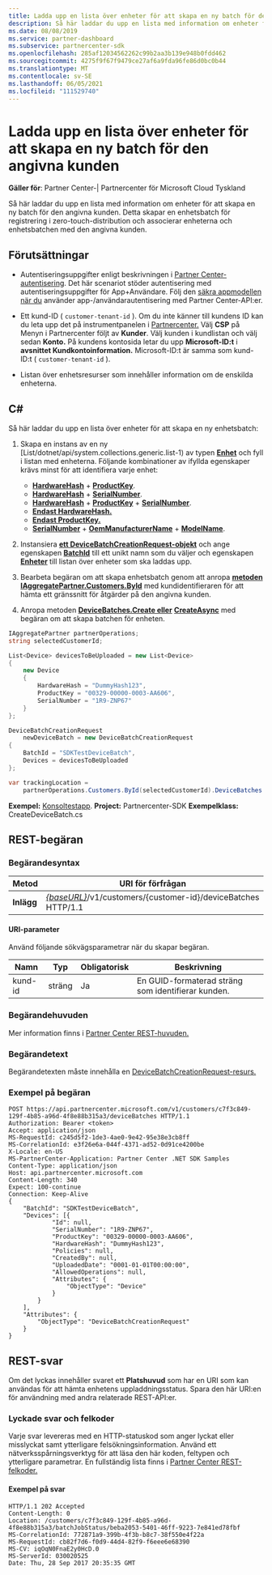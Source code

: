 ```yaml
---
title: Ladda upp en lista över enheter för att skapa en ny batch för den angivna kunden
description: Så här laddar du upp en lista med information om enheter för att skapa en ny batch för den angivna kunden. Detta skapar en enhetsbatch för registrering i zero-touch-distribution och associerar enheterna och enhetsbatchen med den angivna kunden.
ms.date: 08/08/2019
ms.service: partner-dashboard
ms.subservice: partnercenter-sdk
ms.openlocfilehash: 285af12034562262c99b2aa3b139e948b0fdd462
ms.sourcegitcommit: 4275f9f67f9479ce27af6a9fda96fe86d0bc0b44
ms.translationtype: MT
ms.contentlocale: sv-SE
ms.lasthandoff: 06/05/2021
ms.locfileid: "111529740"
---
```

# <a name="upload-a-list-of-devices-to-create-a-new-batch-for-the-specified-customer"></a>Ladda upp en lista över enheter för att skapa en ny batch för den angivna kunden

**Gäller för**: Partner Center-| Partnercenter för Microsoft Cloud Tyskland

Så här laddar du upp en lista med information om enheter för att skapa en ny batch för den angivna kunden. Detta skapar en enhetsbatch för registrering i zero-touch-distribution och associerar enheterna och enhetsbatchen med den angivna kunden.

## <a name="prerequisites"></a>Förutsättningar

- Autentiseringsuppgifter enligt beskrivningen i [Partner Center-autentisering](partner-center-authentication.md). Det här scenariot stöder autentisering med autentiseringsuppgifter för App+Användare. Följ den [säkra appmodellen när du](enable-secure-app-model.md) använder app-/användarautentisering med Partner Center-API:er.

- Ett kund-ID ( `customer-tenant-id` ). Om du inte känner till kundens ID kan du leta upp det på instrumentpanelen i [Partnercenter.](https://partner.microsoft.com/dashboard) Välj **CSP** på Menyn i Partnercenter följt av **Kunder**. Välj kunden i kundlistan och välj sedan **Konto.** På kundens kontosida letar du upp **Microsoft-ID:t** i **avsnittet Kundkontoinformation.** Microsoft-ID:t är samma som kund-ID:t ( `customer-tenant-id` ).

- Listan över enhetsresurser som innehåller information om de enskilda enheterna.

## <a name="c"></a>C\#

Så här laddar du upp en lista över enheter för att skapa en ny enhetsbatch:

1. Skapa en instans av en ny [List/dotnet/api/system.collections.generic.list-1) av typen [**Enhet**](/dotnet/api/microsoft.store.partnercenter.models.devicesdeployment.device) och fyll i listan med enheterna. Följande kombinationer av ifyllda egenskaper krävs minst för att identifiera varje enhet:

   - [**HardwareHash**](/dotnet/api/microsoft.store.partnercenter.models.devicesdeployment.device.hardwarehash)  +  [**ProductKey**](/dotnet/api/microsoft.store.partnercenter.models.devicesdeployment.device.productkey).
   - [**HardwareHash**](/dotnet/api/microsoft.store.partnercenter.models.devicesdeployment.device.hardwarehash)  +  [**SerialNumber**](/dotnet/api/microsoft.store.partnercenter.models.devicesdeployment.device.serialnumber).
   - [**HardwareHash**](/dotnet/api/microsoft.store.partnercenter.models.devicesdeployment.device.hardwarehash)  +  [**ProductKey**](/dotnet/api/microsoft.store.partnercenter.models.devicesdeployment.device.productkey)  +  [**SerialNumber**](/dotnet/api/microsoft.store.partnercenter.models.devicesdeployment.device.serialnumber).
   - [**Endast HardwareHash.**](/dotnet/api/microsoft.store.partnercenter.models.devicesdeployment.device.hardwarehash)
   - [**Endast ProductKey.**](/dotnet/api/microsoft.store.partnercenter.models.devicesdeployment.device.productkey)
   - [**SerialNumber**](/dotnet/api/microsoft.store.partnercenter.models.devicesdeployment.device.serialnumber)  +  [**OemManufacturerName**](/dotnet/api/microsoft.store.partnercenter.models.devicesdeployment.device.oemmanufacturername)  +  [**ModelName**](/dotnet/api/microsoft.store.partnercenter.models.devicesdeployment.device.modelname).

2. Instansiera [**ett DeviceBatchCreationRequest-objekt**](/dotnet/api/microsoft.store.partnercenter.models.devicesdeployment.devicebatchcreationrequest) och ange egenskapen [**BatchId**](/dotnet/api/microsoft.store.partnercenter.models.devicesdeployment.devicebatchcreationrequest.batchid) till ett unikt namn som du väljer och egenskapen [**Enheter**](/dotnet/api/microsoft.store.partnercenter.models.devicesdeployment.devicebatchcreationrequest.devices) till listan över enheter som ska laddas upp.

3. Bearbeta begäran om att skapa enhetsbatch genom att anropa [**metoden IAggregatePartner.Customers.ById**](/dotnet/api/microsoft.store.partnercenter.customers.icustomercollection.byid) med kundidentifieraren för att hämta ett gränssnitt för åtgärder på den angivna kunden.

4. Anropa metoden [**DeviceBatches.Create eller**](/dotnet/api/microsoft.store.partnercenter.devicesdeployment.idevicesbatchcollection) [**CreateAsync**](/dotnet/api/microsoft.store.partnercenter.devicesdeployment.idevicesbatchcollection) med begäran om att skapa batchen för enheten.

```csharp
IAggregatePartner partnerOperations;
string selectedCustomerId;

List<Device> devicesToBeUploaded = new List<Device>
{
    new Device
    {
        HardwareHash = "DummyHash123",
        ProductKey = "00329-00000-0003-AA606",
        SerialNumber = "1R9-ZNP67"
    }
};

DeviceBatchCreationRequest
    newDeviceBatch = new DeviceBatchCreationRequest
{
    BatchId = "SDKTestDeviceBatch",
    Devices = devicesToBeUploaded
};

var trackingLocation =
    partnerOperations.Customers.ById(selectedCustomerId).DeviceBatches.Create(newDeviceBatch);
```

**Exempel:** [Konsoltestapp](console-test-app.md). **Project:** Partnercenter-SDK **Exempelklass:** CreateDeviceBatch.cs

## <a name="rest-request"></a>REST-begäran

### <a name="request-syntax"></a>Begärandesyntax

| Metod   | URI för förfrågan                                                                                   |
|----------|-----------------------------------------------------------------------------------------------|
| **Inlägg** | [*{baseURL}*](partner-center-rest-urls.md)/v1/customers/{customer-id}/deviceBatches HTTP/1.1 |

#### <a name="uri-parameter"></a>URI-parameter

Använd följande sökvägsparametrar när du skapar begäran.

| Namn        | Typ   | Obligatorisk | Beskrivning                                           |
|-------------|--------|----------|-------------------------------------------------------|
| kund-id | sträng | Ja      | En GUID-formaterad sträng som identifierar kunden. |

### <a name="request-headers"></a>Begärandehuvuden

Mer information finns i [Partner Center REST-huvuden.](headers.md)

### <a name="request-body"></a>Begärandetext

Begärandetexten måste innehålla en [DeviceBatchCreationRequest-resurs.](device-deployment-resources.md#devicebatchcreationrequest)

### <a name="request-example"></a>Exempel på begäran

```http
POST https://api.partnercenter.microsoft.com/v1/customers/c7f3c849-129f-4b85-a96d-4f8e88b315a3/deviceBatches HTTP/1.1
Authorization: Bearer <token>
Accept: application/json
MS-RequestId: c245d5f2-1de3-4ae0-9e42-95e38e3cb8ff
MS-CorrelationId: e3f26e6a-044f-4371-ad52-0d91ce4200be
X-Locale: en-US
MS-PartnerCenter-Application: Partner Center .NET SDK Samples
Content-Type: application/json
Host: api.partnercenter.microsoft.com
Content-Length: 340
Expect: 100-continue
Connection: Keep-Alive
{
    "BatchId": "SDKTestDeviceBatch",
    "Devices": [{
            "Id": null,
            "SerialNumber": "1R9-ZNP67",
            "ProductKey": "00329-00000-0003-AA606",
            "HardwareHash": "DummyHash123",
            "Policies": null,
            "CreatedBy": null,
            "UploadedDate": "0001-01-01T00:00:00",
            "AllowedOperations": null,
            "Attributes": {
                "ObjectType": "Device"
            }
        }
    ],
    "Attributes": {
        "ObjectType": "DeviceBatchCreationRequest"
    }
}
```

## <a name="rest-response"></a>REST-svar

Om det lyckas innehåller svaret ett **Platshuvud** som har en URI som kan användas för att hämta enhetens uppladdningsstatus. Spara den här URI:en för användning med andra relaterade REST-API:er.

### <a name="response-success-and-error-codes"></a>Lyckade svar och felkoder

Varje svar levereras med en HTTP-statuskod som anger lyckat eller misslyckat samt ytterligare felsökningsinformation. Använd ett nätverksspårningsverktyg för att läsa den här koden, feltypen och ytterligare parametrar. En fullständig lista finns i [Partner Center REST-felkoder.](error-codes.md)

#### <a name="response-example"></a>Exempel på svar

```http
HTTP/1.1 202 Accepted
Content-Length: 0
Location: /customers/c7f3c849-129f-4b85-a96d-4f8e88b315a3/batchJobStatus/beba2053-5401-46ff-9223-7e841ed78fbf
MS-CorrelationId: 772871a9-399b-4f3b-b8c7-38f550e4f22a
MS-RequestId: cb82f7d6-f0d9-44d4-82f9-f6eee6e68390
MS-CV: iqOqN0FnaE2y0HcD.0
MS-ServerId: 030020525
Date: Thu, 28 Sep 2017 20:35:35 GMT
```
